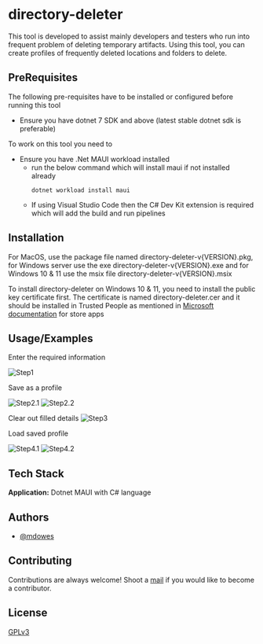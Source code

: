 # directory-deleter

This tool is developed to assist mainly developers and testers who run into frequent problem of deleting temporary artifacts. Using this tool, you can create profiles of frequently deleted locations and folders to delete. 


## PreRequisites

The following pre-requisites have to be installed or configured before running this tool
* Ensure you have dotnet 7 SDK and above (latest stable dotnet sdk is preferable)

To work on this tool you need to
* Ensure you have .Net MAUI workload installed
    * run the below command which will install maui if not installed already
        ```
        dotnet workload install maui
        ```
    * If using Visual Studio Code then the C# Dev Kit extension is required which will add the build and run pipelines


## Installation

For MacOS, use the package file named directory-deleter-v{VERSION}.pkg, for Windows server use the exe directory-deleter-v{VERSION}.exe and for Windows 10 & 11 use the msix file directory-deleter-v{VERSION}.msix 

To install directory-deleter on Windows 10 & 11, you need to install the public key certificate first. The certificate is named directory-deleter.cer and it should be installed in Trusted People as mentioned in [Microsoft documentation](https://learn.microsoft.com/en-us/dotnet/maui/windows/deployment/publish-cli#installing-the-app) for store apps


## Usage/Examples
Enter the required information 

![Step1](/.github/img/FillDetails.jpg?raw=true "Fill required details")

Save as a profile 

![Step2.1](/.github/img/SaveProfileButton.jpg?raw=true "Save Profile Button")
![Step2.2](/.github/img/SaveProfile.jpg?raw=true "Save Profile")

Clear out filled details
![Step3](/.github/img/ResetProfile.jpg?raw=true "Reset Profile")

Load saved profile 

![Step4.1](/.github/img/LoadProfileButton.jpg?raw=true "Load Profile Button")
![Step4.2](/.github/img/LoadProfile.jpg?raw=true "Load Profile")


## Tech Stack

**Application:** Dotnet MAUI with C# language


## Authors

- [@mdowes](https://www.github.com/md-owes)


## Contributing

Contributions are always welcome! Shoot a [mail](mailto:mdowes@outlook.com) if you would like to become a contributor.


## License

[GPLv3](https://choosealicense.com/licenses/gpl-3.0/)

